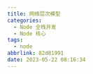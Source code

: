 ```yaml
---
title: 网络层次模型
categories:
  - Node 全栈开发
  - Node 核心
tags:
  - node
abbrlink: 82d81991
date: 2023-05-22 08:16:34
---
```

